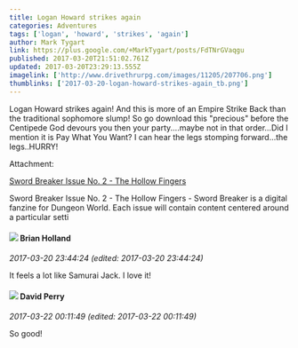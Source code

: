 ```yaml
---
title: Logan Howard strikes again
categories: Adventures
tags: ['logan', 'howard', 'strikes', 'again']
author: Mark Tygart
link: https://plus.google.com/+MarkTygart/posts/FdTNrGVaqgu
published: 2017-03-20T21:51:02.761Z
updated: 2017-03-20T23:29:13.555Z
imagelink: ['http://www.drivethrurpg.com/images/11205/207706.png']
thumblinks: ['2017-03-20-logan-howard-strikes-again_tb.png']
---
```


Logan Howard strikes again! And this is more of an Empire Strike Back than the traditional sophomore slump! So go download this &quot;precious&quot; before the Centipede God devours you then your party....maybe not in that order...Did I mention it is Pay What You Want? I can hear the legs stomping forward...the legs..HURRY!


Attachment:

<a href='http://www.drivethrurpg.com/product/207706/Sword-Breaker-Issue-No-2--The-Hollow-Fingers?src=newest&filters=0_0_44825_0_0'>Sword Breaker Issue No. 2 - The Hollow Fingers</a>


Sword Breaker Issue No. 2 - The Hollow Fingers - Sword Breaker is a digital fanzine for Dungeon World. Each issue will contain content centered around a particular setti
<div id='comment z13dfbzq2o2mxdimr22sizqwevrchveui'>
  <h4><img src='{{site.baseurl}}//images/avatars/101824580455031797035_photo.jpg'> Brian Holland</h4>
      <p><cite>2017-03-20 23:44:24 (edited: 2017-03-20 23:44:24)</cite></p>
        <p>It feels a lot like Samurai Jack. I love it!</p>
</div>
        

<div id='comment z13dfbzq2o2mxdimr22sizqwevrchveui'>
  <h4><img src='{{site.baseurl}}//images/avatars/100235234777467665842_photo.jpg'> David Perry</h4>
      <p><cite>2017-03-22 00:11:49 (edited: 2017-03-22 00:11:49)</cite></p>
        <p>So good!</p>
</div>
        